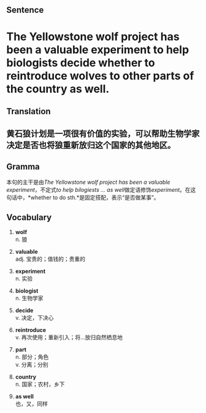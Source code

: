 ## Sentence       

<h1>The Yellowstone wolf project has been a valuable experiment to help biologists decide whether to reintroduce wolves to other parts of the country as well.</h1>

## Translation       

<h2>黄石狼计划是一项很有价值的实验，可以帮助生物学家决定是否也将狼重新放归这个国家的其他地区。</h2>

## Gramma         

本句的主干是由*The Yellowstone wolf project has been a valuable experiment*，不定式*to help bilogiests ... as well*做定语修饰*experiment*。在这句话中，*whether to do sth.*是固定搭配，表示“是否做某事”。      


## Vocabulary   

1. **wolf**      
n. 狼        

2. **valuable**         
adj. 宝贵的；值钱的；贵重的         

3. **experiment**        
n. 实验        

4. **biologist**         
n. 生物学家         

5. **decide**        
v. 决定，下决心        

6. **reintroduce**       
v. 再次使用；重新引入；将...放归自然栖息地         

7. **part**       
n. 部分；角色         
v. 分离；分别          

8. **country**        
n. 国家；农村，乡下         

9. **as well**         
也，又，同样       

